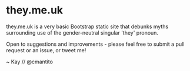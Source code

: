 # they.me.uk

they.me.uk is a very basic Bootstrap static site that debunks myths surrounding use of the gender-neutral singular 'they' pronoun. 

Open to suggestions and improvements - please feel free to submit a pull request or an issue, or tweet me!

~ Kay // @cmantito
